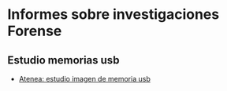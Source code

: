 # Informes sobre investigaciones Forense

## Estudio memorias usb
<ul>
  <li><a href="Forensic/Análisis Forense - Incidente seguridad unidad usb caso 01.pdf">Atenea: estudio imagen de memoria usb</li>
</ul>
